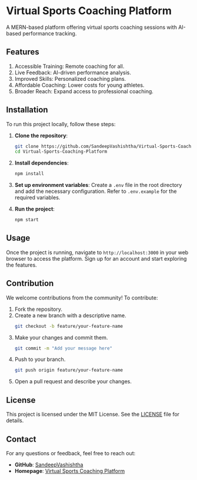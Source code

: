 # Virtual Sports Coaching Platform

A MERN-based platform offering virtual sports coaching sessions with AI-based performance tracking.

## Features

1. Accessible Training: Remote coaching for all.
2. Live Feedback: AI-driven performance analysis.
3. Improved Skills: Personalized coaching plans.
4. Affordable Coaching: Lower costs for young athletes.
5. Broader Reach: Expand access to professional coaching.

## Installation

To run this project locally, follow these steps:

1. **Clone the repository**:
   ```bash
   git clone https://github.com/SandeepVashishtha/Virtual-Sports-Coaching-Platform.git
   cd Virtual-Sports-Coaching-Platform
   ```

2. **Install dependencies**:
   ```bash
   npm install
   ```

3. **Set up environment variables**:
   Create a `.env` file in the root directory and add the necessary configuration. Refer to `.env.example` for the required variables.

4. **Run the project**:
   ```bash
   npm start
   ```

## Usage

Once the project is running, navigate to `http://localhost:3000` in your web browser to access the platform. Sign up for an account and start exploring the features.

## Contribution

We welcome contributions from the community! To contribute:

1. Fork the repository.
2. Create a new branch with a descriptive name.
   ```bash
   git checkout -b feature/your-feature-name
   ```
3. Make your changes and commit them.
   ```bash
   git commit -m "Add your message here"
   ```
4. Push to your branch.
   ```bash
   git push origin feature/your-feature-name
   ```
5. Open a pull request and describe your changes.

## License

This project is licensed under the MIT License. See the [LICENSE](LICENSE) file for details.

## Contact

For any questions or feedback, feel free to reach out:

- **GitHub**: [SandeepVashishtha](https://github.com/SandeepVashishtha)
- **Homepage**: [Virtual Sports Coaching Platform](https://virtual-sports-coaching-platform.vercel.app)